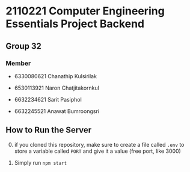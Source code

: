 # 2110221 Computer Engineering Essentials Project Backend

## Group 32

### Member

- 6330080621 Chanathip Kulsirilak

- 6530113921 Naron Chatjitakornkul

- 6632234621 Sarit Pasiphol

- 6632245521 Anawat Bumroongsri

## How to Run the Server

0. if you cloned this repository, make sure to create a file called `.env` to store a variable called `PORT` and give it a value (free port, like 3000)

1. Simply run `npm start`